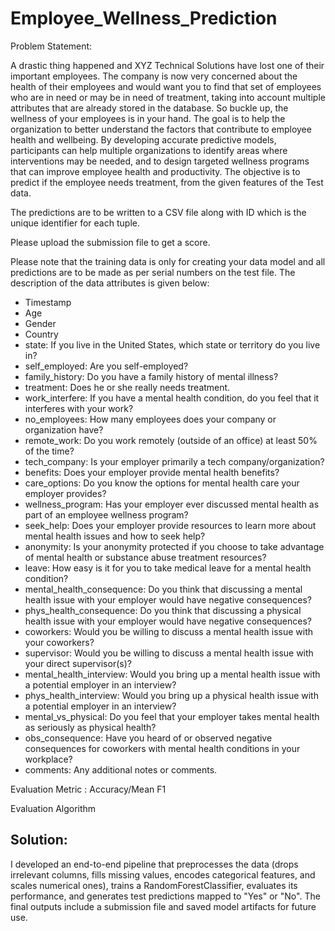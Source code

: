 # Employee_Wellness_Prediction
Problem Statement:

A drastic thing happened and XYZ Technical Solutions have lost one of their important employees. The company is now very concerned about the health of their employees and would want you to find that set of employees who are in need or may be in need of treatment, taking into account multiple attributes that are already stored in the database. So buckle up, the wellness of your employees is in your hand.
The goal is to help the organization to better understand the factors that contribute to employee health and wellbeing. By developing accurate predictive models, participants can help multiple organizations to identify areas where interventions may be needed, and to design targeted wellness programs that can improve employee health and productivity. The objective is to predict if the employee needs treatment, from the given features of the Test data.

The predictions are to be written to a CSV file along with ID which is the unique identifier for each tuple.

Please upload the submission file to get a score.

Please note that the training data is only for creating your data model and all predictions are to be made as per serial numbers on the test file.
The description of the data attributes is given below:
* Timestamp
* Age
* Gender
* Country
* state: If you live in the United States, which state or territory do you live in?
* self_employed: Are you self-employed?
* family_history: Do you have a family history of mental illness?
* treatment: Does he or she really needs treatment.
* work_interfere: If you have a mental health condition, do you feel that it interferes with your work?
* no_employees: How many employees does your company or organization have?
* remote_work: Do you work remotely (outside of an office) at least 50% of the time?
* tech_company: Is your employer primarily a tech company/organization?
* benefits: Does your employer provide mental health benefits?
* care_options: Do you know the options for mental health care your employer provides?
* wellness_program: Has your employer ever discussed mental health as part of an employee wellness program?
* seek_help: Does your employer provide resources to learn more about mental health issues and how to seek help?
* anonymity: Is your anonymity protected if you choose to take advantage of mental health or substance abuse treatment resources?
* leave: How easy is it for you to take medical leave for a mental health condition?
* mental_health_consequence: Do you think that discussing a mental health issue with your employer would have negative consequences?
* phys_health_consequence: Do you think that discussing a physical health issue with your employer would have negative consequences?
* coworkers: Would you be willing to discuss a mental health issue with your coworkers?
* supervisor: Would you be willing to discuss a mental health issue with your direct supervisor(s)?
* mental_health_interview: Would you bring up a mental health issue with a potential employer in an interview?
* phys_health_interview: Would you bring up a physical health issue with a potential employer in an interview?
* mental_vs_physical: Do you feel that your employer takes mental health as seriously as physical health?
* obs_consequence: Have you heard of or observed negative consequences for coworkers with mental health conditions in your workplace?
* comments: Any additional notes or comments.

Evaluation Metric : Accuracy/Mean F1


Evaluation Algorithm

## Solution:
I developed an end-to-end pipeline that preprocesses the data (drops irrelevant columns, fills missing values, encodes categorical features, and scales numerical ones), trains a RandomForestClassifier, evaluates its performance, and generates test predictions mapped to "Yes" or "No". The final outputs include a submission file and saved model artifacts for future use.


